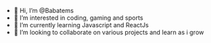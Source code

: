 - 👋 Hi, I’m @Babatems
- 👀 I’m interested in coding, gaming and sports
- 🌱 I’m currently learning Javascript and ReactJs
- 💞️ I’m looking to collaborate on various projects and learn as i grow

<!---
Babatems/Babatems is a ✨ special ✨ repository because its `README.md` (this file) appears on your GitHub profile.
You can click the Preview link to take a look at your changes.
--->
